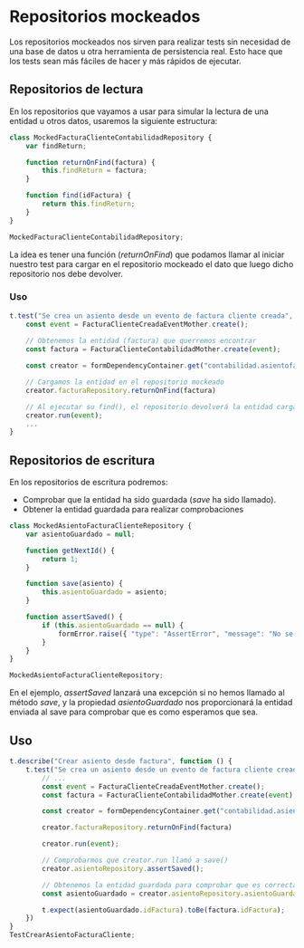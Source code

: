 # Repositorios mockeados
Los repositorios mockeados nos sirven para realizar tests sin necesidad de una base de datos u otra herramienta de persistencia real. Esto hace que los tests sean más fáciles de hacer y más rápidos de ejecutar.

## Repositorios de lectura
En los repositorios que vayamos a usar para simular la lectura de una entidad u otros datos, usaremos la siguiente estructura:

```js
class MockedFacturaClienteContabilidadRepository {
    var findReturn;

    function returnOnFind(factura) {
        this.findReturn = factura;
    }

    function find(idFactura) {
        return this.findReturn;
    }
}

MockedFacturaClienteContabilidadRepository;
```
La idea es tener una función (_returnOnFind_) que podamos llamar al iniciar nuestro test para cargar en el repositorio mockeado el dato que luego dicho repositorio nos debe devolver.

### Uso
```js
t.test("Se crea un asiento desde un evento de factura cliente creada", function () {
    const event = FacturaClienteCreadaEventMother.create();
    
    // Obtenemos la entidad (factura) que querremos encontrar
    const factura = FacturaClienteContabilidadMother.create(event);

    const creator = formDependencyContainer.get("contabilidad.asientofacturacliente.application.CrearAsientoFacturaCliente");

    // Cargamos la entidad en el repositorio mockeado
    creator.facturaRepository.returnOnFind(factura)

    // Al ejecutar su find(), el repositorio devolverá la entidad cargada
    creator.run(event);
    ...
}
```

## Repositorios de escritura
En los repositorios de escritura podremos:
* Comprobar que la entidad ha sido guardada (_save_ ha sido llamado).
* Obtener la entidad guardada para realizar comprobaciones

```js
class MockedAsientoFacturaClienteRepository {
    var asientoGuardado = null;

    function getNextId() {
        return 1;
    }

    function save(asiento) {
        this.asientoGuardado = asiento;
    }

    function assertSaved() {
        if (this.asientoGuardado == null) {
            formError.raise({ "type": "AssertError", "message": "No se ha guardado ningún asiento" });
        }
    }
}

MockedAsientoFacturaClienteRepository;
```
En el ejemplo, _assertSaved_ lanzará una excepción si no hemos llamado al método _save_, y la propiedad _asientoGuardado_ nos proporcionará la entidad enviada al save para comprobar que es como esperamos que sea.

## Uso
```js
t.describe("Crear asiento desde factura", function () {
    t.test("Se crea un asiento desde un evento de factura cliente creada", function () {
        // ...
        const event = FacturaClienteCreadaEventMother.create();
        const factura = FacturaClienteContabilidadMother.create(event);

        const creator = formDependencyContainer.get("contabilidad.asientofacturacliente.application.CrearAsientoFacturaCliente");

        creator.facturaRepository.returnOnFind(factura)

        creator.run(event);

        // Comprobarmos que creator.run llamó a save()
        creator.asientoRepository.assertSaved();

        // Obtenemos la entidad guardada para comprobar que es correcta
        const asientoGuardado = creator.asientoRepository.asientoGuardado.toPrimitives();

        t.expect(asientoGuardado.idFactura).toBe(factura.idFactura);
    })
}
TestCrearAsientoFacturaCliente;
```